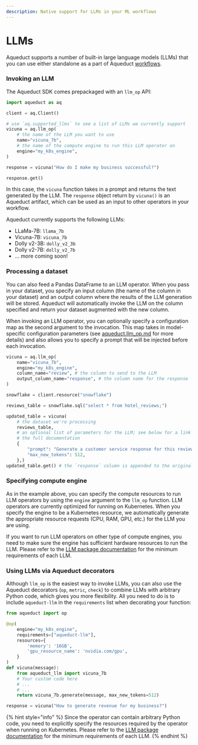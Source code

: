 ```yaml
---
description: Native support for LLMs in your ML workflows
---
```


# LLMs

Aqueduct supports a number of built-in large language models (LLMs) that you can use either standalone as a part of Aqueduct [workflows](../workflows/ "mention").&#x20;

### Invoking an LLM

The Aqueduct SDK comes prepackaged with an `llm_op` API:

```python
import aqueduct as aq

client = aq.Client()

# use `aq.supported_llms` to see a list of LLMs we currently support
vicuna = aq.llm_op(
    # the name of the LLM you want to use 
    name="vicuna_7b",
    # the name of the compute engine to run this LLM operator on
    engine="my_k8s_engine",
)

response = vicuna("How do I make my business successful?")

response.get()
```

In this case, the `vicuna` function takes in a prompt and returns the text generated by the LLM. The `response` object return by `vicuna()` is an Aqueduct artifact, which can be used as an input to other operators in your workflow.&#x20;

Aqueduct currently supports the following LLMs:

* LLaMa-7B: `llama_7b`
* Vicuna-7B: `vicuna_7b`
* Dolly v2-3B: `dolly_v2_3b`
* Dolly v2-7B: `dolly_v2_7b`
* ... more coming soon!

### Processing a dataset

You can also feed a Pandas DataFrame to an LLM operator. When you pass in your dataset, you specify an input column (the name of the column in your dataset) and an output column where the results of the LLM generation will be stored. Aqueduct will automatically invoke the LLM on the column specified and return your dataset augmented with the new column.

When invoking an LLM operator, you can optionally specify a configuration map as the second argument to the invocation. This map takes in model-specific configuration parameters (see [aqueduct.llm\_op.md](../api-reference/sdk-reference/package-aqueduct/aqueduct.llm\_op.md "mention") for more details) and also allows you to specify a prompt that will be injected before each invocation.

```python
vicuna = aq.llm_op(
    name="vicuna_7b",
    engine="my_k8s_engine",
    column_name="review", # the column to send to the LLM
    output_column_name="response", # the column name for the response
)

snowflake = client.resource("snowflake")

reviews_table = snowflake.sql("select * from hotel_reviews;")

updated_table = vicuna(
    # the dataset we're processing
    reviews_table,
    # an optional list of parameters for the LLM; see below for a link 
    # the full documentation
    {
        "prompt": "Generate a customer service response for this review: ",
        "max_new_tokens": 512,
    },)
updated_table.get() # the `response` column is appended to the original table
```

### Specifying compute engine

As in the example above, you can specify the compute resources to run LLM operators by using the `engine` argument to the `llm_op` function. LLM operators are currently optimized for running on Kubernetes. When you specify the engine to be a Kubernetes resource, we automatically generate the appropriate resource requests (CPU, RAM, GPU, etc.) for the LLM you are using.

If you want to run LLM operators on other type of compute engines, you need to make sure the engine has sufficient hardware resources to run the LLM. Please refer to the [LLM package documentation](https://docs.aqueducthq.com/api-reference/aqueduct-llm-reference/package-aqueduct-llm) for the minimum requirements of each LLM.

### Using LLMs via Aqueduct decorators

Although `llm_op` is the easiest way to invoke LLMs, you can also use the Aqueduct decorators (`op`, `metric`, `check`) to combine LLMs with arbitrary Python code, which gives you more flexibility. All you need to do is to include `aqueduct-llm` in the `requirements` list when decorating your function:

```python
from aqueduct import op

@op(
    engine="my_k8s_engine",
    requirements=["aqueduct-llm"],
    resources={
        'memory': '16GB',
        'gpu_resource_name': 'nvidia.com/gpu',
    }
) 
def vicuna(message):
    from aqueduct_llm import vicuna_7b
    # Your custom code here
    # ...
    # ...
    return vicuna_7b.generate(message, max_new_tokens=512)

response = vicuna("How to generate revenue for my business?")
```

{% hint style="info" %}
Since the operator can contain arbitrary Python code, you need to explicitly specify the resources required by the operator when running on Kubernetes. Please refer to the [LLM package documentation](https://docs.aqueducthq.com/api-reference/aqueduct-llm-reference/package-aqueduct-llm) for the minimum requirements of each LLM.
{% endhint %}
